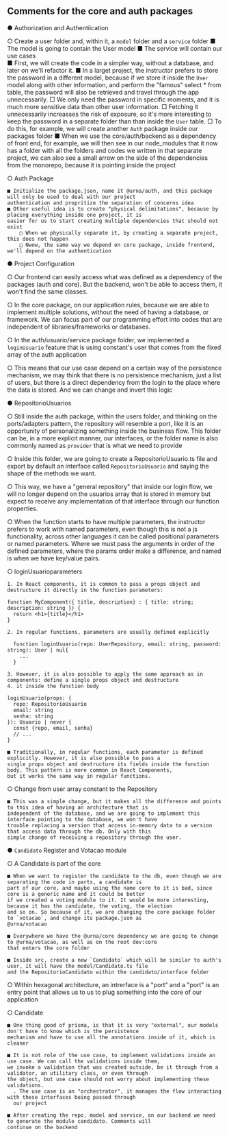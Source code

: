 ## Comments for the core and auth packages

● Authorization and Authentiication

  ○ Create a user folder and, within it, a `model` folder and a `service` folder
    ■ The model is going to contain the User model
    ■ The service will contain our use cases   
    ■ First, we will create the code in a simpler way, without a database, and later on we'll refactor it.
    ■ In a larget project, the instructor prefers to store the password in a different model, because if we store it inside
    the `User` model along with other information, and perform the "famous" select * from table, the password will also
    be retrieved and travel through the app unnecessarily.
      □ We only need the password in specific moments, and it is much more sensitive data than other user information.
      □ Fetching it unnecessarily increasses the risk of exposure, so it's more interesting to keep the password in a
      separate folder than than inside the `User` table.
      □ To do this, for example, we will create another `Auth`  package inside our packages folder
    ■ When we use the core/auth/backend as a dependency of front end, for example, we will then see in our node_modules
    that it now has a folder with all the folders and codes we written in that separate project, we can also see a small
    arrow on the side of the dependencies from the monorepo, because it is pointing inside the project

  ○ Auth Package

    ■ Initialize the package.json, name it @urna/auth, and this package will only be used to deal with our project
    authentication and propritize the separation of concerns idea
    ■ Other useful idea is to create "physical delimitations", because by placing everything inside one project, it is
    easier for us to start creating multiple dependencies that should not exist
        □ When we physically separate it, by creating a separate project, this does not happen
        □ Nwow, the same way we depend on core package, inside frontend, we'll depend on the authentication

● Project Configuration

  ○ Our frontend can easily access what was defined as a dependency of the packages (auth and core). But the backend, won't
  be able to access them, it won't find the same classes.

  ○ In the core package, on our application rules, because we are able to implement multiple solutions, without the need
  of having a database, or framework. We can focus part of our programming effort into codes that are independent of
  libraries/frameworks or databases.

  ○ In the auth/usuario/service package folder, we implemented a `loginUsuario` feature that is using constant's user
  that comes from the fixed array of the auth application

  ○ This means that our use case depend on a certain way of the persistence mechanism, we may think that there is no persistence
  mechanism, just a list of users, but there is a direct dependency from the login to the place where the data is stored.
  And we can change and invert this logic 

● RepositorioUsuarios

  ○ Still inside the auth package, within the users folder, and thinking on the ports/adapters pattern, the repository
  will resemble a port, like it is an opportunity of personalizing something inside the business flow.
    This folder can be, in a more explicit manner, our interfaces, or the folder name is also commonly named as `provider`
  that is what we need to provide

  ○ Inside this folder, we are going to create a RepositorioUsuario.ts file and export by default an interface called
  `RepositorioUsuario` and saying the shape of the methods we want.

  ○ This way, we have a "general repository" that inside our login flow, we will no longer depend on the usuarios array
  that is stored in memory but expect to receive any implementation of that interface through our function properties.

  ○ When the function starts to have multiple parameters, the instructor prefers to work with named parameters, even though
  this is not a js functionality, across other languages it can be called positional parameters or named parameters. Where
  we must pass the arguments in order of the defined parameters, where the params order make a difference, and named is
  when we have key/value pairs.

  ○ loginUsuarioparameters

    1. In React components, it is common to pass a props object and destructure it directly in the function parameters: 

    function MyComponent({ title, description} : { title: string; description: string }) {
      return <h1>{title}</h1>
    }

    2. In regular functions, parameters are usually defined explicitly
   
      function loginUsuario(repo: UserRepository, email: string, password: string): User | nul{
        ...
      }

    3. However, it is also possible to apply the same approach as in components: define a single props object and destructure
    4. it inside the function body

    loginUsuario(props: {
      repo: RepositorioUsuario
      email: string
      senha: string
    }): Usuario | never {
      const {repo, email, senha}
      // ...
    }

    ■ Traditionally, in regular functions, each parameter is defined explicitly. However, it is also possible to pass a
    single props object and destructure its fields inside the function body. This pattern is more common in React Components,
    but it works the same way in regular functions.

  ○ Change from user array constant to the Repository

    ■ This was a simple change, but it makes all the difference and points to this idea of having an architecture that is
    independent of the database, and we are going to implement this interface pointing to the database, we won't have
    trouble replacing a version that access in-memory data to a version that access data through the db. Only with this
    simple change of receiving a repository through the user.

● `Candidato` Register and Votacao module

  ○ A Candidate is part of the core

    ■ When we want to register the candidate to the db, even though we are separating the code in parts, a candidate is
    part of our core, and maybe using the name core to it is bad, since core is a generic name and it could be better
    if we created a voting module to it. It would be more interesting, because it has the candidate, the voting, the election
    and so on. So because of it, we are changing the core package folder to `votacao`, and change its package.json as
    @urna/votacao

    ■ Everywhere we have the @urna/core dependency we are going to change to @urna/votacao, as well as on the root dev:core
    that enters the core folder
    
    ■ Inside src, create a new `Candidato` which will be similar to auth's user, it will have the model/Candidato.ts file
    and the RepositorioCandidato within the candidato/interface folder

  ○ Within hexagonal architecture, an intrerface is a "port" and a "port" is an entry point that allows us to us to plug
   something into the core of our application

  ○ Candidate

    ■ One thing good of prisma, is that it is very "external", our models don't have to know which is the persistence
    mechanism and have to use all the annotations inside of it, which is cleaner

    ■ It is not role of the use case, to implement validations inside an use case. We can call the validations inside them,
    we invoke a validation that was created outside, be it through from a validator, an utilitary class, or even through
    the object, but use case should not worry about implementing these validations.
      . The use case is an "orchestrator", it manages the flow interacting with these interfaces being passed through
      our project

    ■ After creating the repo, model and service, on our backend we need to generate the module candidato. Comments will
    continue on the backend
    



    



   


